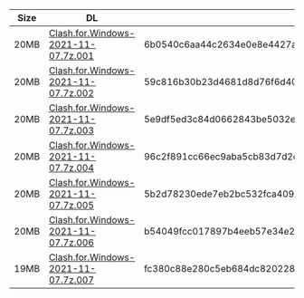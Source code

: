 |    Size   |     DL  | sha512sum |
|  ---  |  ---  |  ---  |
| 20MB | [Clash.for.Windows-2021-11-07.7z.001](https://cdn.jsdelivr.net/gh/appleians/cfw_intel@main/Clash.for.Windows-2021-11-07.7z.001) | 6b0540c6aa44c2634e0e8e4427aebd780b78b1ab471e91bfa0c04e4e7735373d02987485f1c8310902603c5f48ab05b03b398ee38e3590d367283fe8d0726fef |
| 20MB | [Clash.for.Windows-2021-11-07.7z.002](https://cdn.jsdelivr.net/gh/appleians/cfw_intel@main/Clash.for.Windows-2021-11-07.7z.002) | 59c816b30b23d4681d8d76f6d40be395a830888d4853ea989d969571cc9016f3fb1acacc2cd01a5edace75deb3cba1510ccab11eb3bf1fa53483703ab339d5ad |
| 20MB | [Clash.for.Windows-2021-11-07.7z.003](https://cdn.jsdelivr.net/gh/appleians/cfw_intel@main/Clash.for.Windows-2021-11-07.7z.003) | 5e9df5ed3c84d0662843be5032e417370531b8e8c08f776f3011ad92c8e17ae8e37766e7e3d7c47449a81e34c643930ba4a92bd1e177294c29062faa4cf0fbcf |
| 20MB | [Clash.for.Windows-2021-11-07.7z.004](https://cdn.jsdelivr.net/gh/appleians/cfw_intel@main/Clash.for.Windows-2021-11-07.7z.004) | 96c2f891cc66ec9aba5cb83d7d2d022d4eb00e54a5ad89ae3adbacd07d6332e8f7d6271827fb21e4e603987f59c80394c54228f14bdb37b6fbdf8afa4d55315a |
| 20MB | [Clash.for.Windows-2021-11-07.7z.005](https://cdn.jsdelivr.net/gh/appleians/cfw_intel@main/Clash.for.Windows-2021-11-07.7z.005) | 5b2d78230ede7eb2bc532fca409960973651168e1d4ce96b76b5d1b140fb1cbb39f069177af35a2f9e0e3c578a9dfc88eb859a55c9c3e406673686a645fa69ec |
| 20MB | [Clash.for.Windows-2021-11-07.7z.006](https://cdn.jsdelivr.net/gh/appleians/cfw_intel@main/Clash.for.Windows-2021-11-07.7z.006) | b54049fcc017897b4eeb57e34e24fb370ad93f80a51e1e94d4ae4a4b62394a467d607e6bbe4bd360e0e90a18d4ce8d2bfd814134304c10c514c86612637519b0 |
| 19MB | [Clash.for.Windows-2021-11-07.7z.007](https://cdn.jsdelivr.net/gh/appleians/cfw_intel@main/Clash.for.Windows-2021-11-07.7z.007) | fc380c88e280c5eb684dc8202282ca528d23b0ea8b69a5e620ef2e8b8cff77b5280fb4533b1b58aeaa63889cb78cc1671338d7cfdc510b6127a27e5cc2111f57 |
